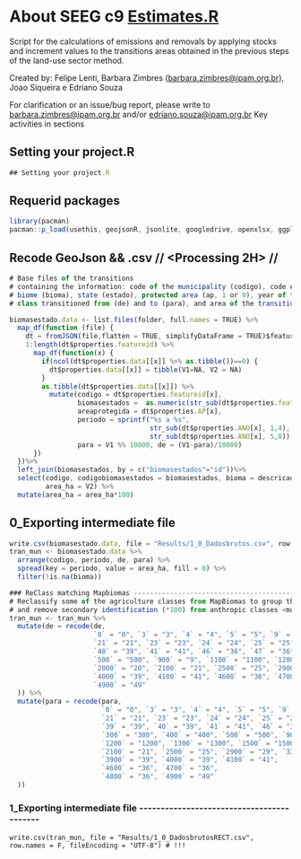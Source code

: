 # About SEEG c9 [Estimates.R](https://github.com/souza-eab/SEEG_BR/blob/main/2._Estimates/Estimates_v0.R)
  Script for the calculations of emissions and removals by applying stocks and increment values to the transitions areas obtained in the previous steps of the land-use sector method.

Created by: Felipe Lenti, Barbara Zimbres (barbara.zimbres@ipam.org.br), Joao Siqueira e Edriano Souza

For clarification or an issue/bug report, please write to barbara.zimbres@ipam.org.br and/or edriano.souza@ipam.org.br
Key activities in sections

## Setting your project.R 
```javascript
## Setting your project.R 
```

## Requerid packages
```javascript
library(pacman)
pacman::p_load(usethis, geojsonR, jsonlite, googledrive, openxlsx, ggplot2, tidyverse, tidyr, dplyr, rlang)
``` 
## Recode GeoJson && .csv // <Processing 2H> //
```javascript
# Base files of the transitions
# containing the information: code of the municipality (codigo), code of the biome/state (codigobiomasestados),
# biome (bioma), state (estado), protected area (ap, 1 or 0), year of the transition (periodo),
# class transitioned from (de) and to (para), and area of the transition (area_ha, in hectares)

biomasestado.data <- list.files(folder, full.names = TRUE) %>%
  map_df(function (file) {
    dt = fromJSON(file,flatten = TRUE, simplifyDataFrame = TRUE)$features
    1:length(dt$properties.featureid) %>% 
      map_df(function(x) {
        if(ncol(dt$properties.data[[x]] %>% as.tibble())==0) {
          dt$properties.data[[x]] = tibble(V1=NA, V2 = NA)
        }
        as.tibble(dt$properties.data[[x]]) %>%
          mutate(codigo = dt$properties.featureid[x],
                 biomasestados =  as.numeric(str_sub(dt$properties.featureid[x],1,3)),
                 areaprotegida = dt$properties.AP[x],
                 periodo = sprintf("%s a %s", 
                                   str_sub(dt$properties.ANO[x], 1,4), 
                                   str_sub(dt$properties.ANO[x], 5,8)),
                 para = V1 %% 10000, de = (V1-para)/10000)
      })
  })%>% 
  left_join(biomasestados, by = c("biomasestados"="id"))%>%
  select(codigo, codigobiomasestados = biomasestados, bioma = descricaobiomas, estado = descricaoestados, ap=areaprotegida, periodo, de, para, 
         area_ha = V2) %>%
  mutate(area_ha = area_ha*100)
```

## 0_Exporting intermediate file
```javascript
write.csv(biomasestado.data, file = "Results/1_0_Dadosbrutos.csv", row.names = F, fileEncoding = "UTF-8")
tran_mun <- biomasestado.data %>%
  arrange(codigo, periodo, de, para) %>%
  spread(key = periodo, value = area_ha, fill = 0) %>%
  filter(!is.na(bioma))

### ReClass matching Mapbiomas ---------------------------------------------------
# Reclassify some of the agriculture classes from MapBiomas to group them into less detailed classes (e.g. classes 46-48 into 36)
# and remove secondary identification (*100) from anthropic classes <more_information>
tran_mun <- tran_mun %>%
  mutate(de = recode(de,
                     `0` = "0", `3` = "3", `4` = "4", `5` = "5", `9` = "9", `11` = "11", `12` = "12", `13` = "13", `15` = "15", `20` = "20",
                     `21` = "21", `23` = "23", `24` = "24", `25` = "25", `29` = "29", `30` = "30", `31` = "31", `33` = "33", `39` = "39",
                     `40` = "39", `41` = "41", `46` = "36", `47` = "36", `48` = "36", `49` = "49", `300` = "300", `400` = "400",
                     `500` = "500", `900` = "9", `1100` = "1100", `1200` = "1200", `1300` = "1300", `1500` = "1500",
                     `2000` = "20", `2100` = "21", `2500` = "25", `2900` = "29", `3300` = "33", `3900` = "39",
                     `4000` = "39", `4100` = "41", `4600` = "36", `4700` = "36", `4800` = "36",
                     `4900` = "49"
  )) %>%
  mutate(para = recode(para,
                       `0` = "0", `3` = "3", `4` = "4", `5` = "5", `9` = "9", `11` = "11", `12` = "12", `13` = "13", `15` = "15", `20` = "20",
                       `21` = "21", `23` = "23", `24` = "24", `25` = "25", `29` = "29", `30` = "30", `31` = "31", `33` = "33",
                       `39` = "39", `40` = "39", `41` = "41", `46` = "36", `47` = "36", `48` = "36", `49` = "49",
                       `300` = "300", `400` = "400", `500` = "500", `900` = "9", `1100` = "1100",
                       `1200` = "1200", `1300` = "1300", `1500` = "1500", `2000` = "20",
                       `2100` = "21", `2500` = "25", `2900` = "29", `3300` = "33",
                       `3900` = "39", `4000` = "39", `4100` = "41",
                       `4600` = "36", `4700` = "36",
                       `4800` = "36", `4900` = "49"
  ))

```
### 1_Exporting intermediate file  ------------------------------------------
```
write.csv(tran_mun, file = "Results/1_0_DadosbrutosRECT.csv", row.names = F, fileEncoding = "UTF-8") # !!!
```
